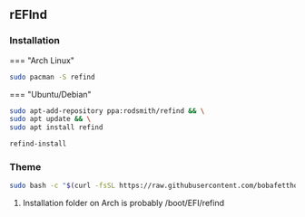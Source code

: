 ## rEFInd

### Installation

=== "Arch Linux"

```sh
sudo pacman -S refind
```

=== "Ubuntu/Debian"

```sh
sudo apt-add-repository ppa:rodsmith/refind && \
sudo apt update && \
sudo apt install refind
```

```sh
refind-install
```

### Theme

```sh
sudo bash -c "$(curl -fsSL https://raw.githubusercontent.com/bobafetthotmail/refind-theme-regular/master/install.sh)" # (1)!
```

1. Installation folder on Arch is probably /boot/EFI/refind
